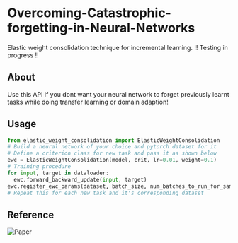 # Overcoming-Catastrophic-forgetting-in-Neural-Networks
Elastic weight consolidation technique for incremental learning.
!! Testing in progress !!
## About
Use this API if you dont want your neural network to forget previously learnt tasks while doing transfer learning or domain adaption!
## Usage
```python
from elastic_weight_consolidation import ElasticWeightConsolidation
# Build a neural network of your choice and pytorch dataset for it
# Define a criterion class for new task and pass it as shown below
ewc = ElasticWeightConsolidation(model, crit, lr=0.01, weight=0.1)
# Training procedure
for input, target in dataloader:
  ewc.forward_backward_update(input, target)
ewc.register_ewc_params(dataset, batch_size, num_batches_to_run_for_sampling)
# Repeat this for each new task and it's corresponding dataset
```
## Reference
![Paper](https://arxiv.org/abs/1612.00796)

